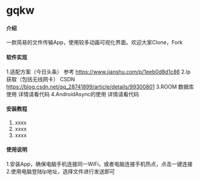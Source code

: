 ﻿# gqkw

#### 介绍
一款简易的文件传输App，使用较多动画可视化界面。欢迎大家Clone，Fork

#### 软件实现
1.适配方案（今日头条） 参考 https://www.jianshu.com/p/1eeb0d8d1c86
2.Ip获取（包括无线网卡） CSDN https://blog.csdn.net/qq_28741899/article/details/99300801
3.ROOM 数据库使用 详情请看代码
4.AndroidAsync的使用 详情请看代码

#### 安装教程

1.  xxxx
2.  xxxx
3.  xxxx

#### 使用说明

1.安装App，确保电脑手机连接同一WiFi，或者电脑连接手机热点，点击一键连接
2.使用电脑登陆Ip地址，选择文件进行发送即可

